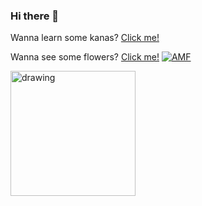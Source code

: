 ### Hi there 👋

Wanna learn some kanas? [Click me!](https://emmanuelvln.github.io/kanaaa/)

Wanna see some flowers? [Click me!](https://emmanuelvln.github.io/amf/)
[![AMF](https://emmanuelvln.github.io/amf/photos/flower2.png)](https://emmanuelvln.github.io/amf/)

<img src="https://emmanuelvln.github.io/amf/photos/flower2.png" alt="drawing" width="200"/>

<!--
**alwaysmoreflowers/alwaysmoreflowers** is a ✨ _special_ ✨ repository because its `README.md` (this file) appears on your GitHub profile.

Here are some ideas to get you started:

- 🔭 I’m currently working on ...
- 🌱 I’m currently learning ...
- 👯 I’m looking to collaborate on ...
- 🤔 I’m looking for help with ...
- 💬 Ask me about ...
- 📫 How to reach me: ...
- 😄 Pronouns: ...
- ⚡ Fun fact: ...
-->
